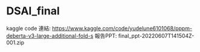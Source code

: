 # DSAI_final

kaggle code 連結: https://www.kaggle.com/code/yudelune6101068/pppm-deberta-v3-large-additional-fold-s
報告PPT: final_ppt-20220607T141504Z-001.zip
